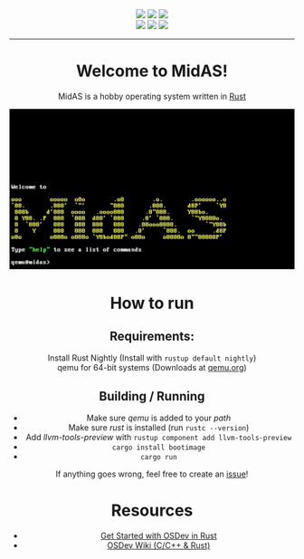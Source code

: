 <div align="center">
  <img src="https://img.shields.io/github/last-commit/midas-os/midas-rs?style=for-the-badge&color=yellow"/>
  <img src="https://img.shields.io/github/issues/midas-os/midas-rs?style=for-the-badge&color=d41c43"/>
  <img src="https://img.shields.io/github/issues-pr/midas-os/midas-rs?style=for-the-badge&color=brightgreen"/>
  <div width=100%></div>
  <img src="https://img.shields.io/github/license/midas-os/midas-rs?style=for-the-badge&color=brightgreen"/>
  <img src="https://img.shields.io/github/languages/code-size/midas-os/midas-rs?style=for-the-badge&color=blue"/>
  <img src="https://img.shields.io/github/languages/top/midas-os/midas-rs?style=for-the-badge&color=f66700"/>
  <hr>
  <h1>Welcome to MidAS!</h1>
    <p>MidAS is a hobby operating system written in <a href="https://www.rust-lang.org/">Rust</a></p>
  <img src="github/command_line.gif" width=600>  

  <h1>How to run</h1>
  <h2> Requirements:</h2>
  Install Rust Nightly (Install with <code>rustup default nightly</code>)<br>
  qemu for 64-bit systems (Downloads at <a href="https://qemu.org/download">qemu.org</a>)<br>

  <h2>Building / Running</h2>
  <ul>
    <li>Make sure <i>qemu</i> is added to your <i>path</i></li>
    <li>Make sure <i>rust</i> is installed (run <code>rustc --version</code>)</li>
    <li>Add <i>llvm-tools-preview</i> with <code>rustup component add llvm-tools-preview</code></li>
    <li><code>cargo install bootimage</code></li>
    <li><code>cargo run</code></li>
  </ul>
  
  <p>If anything goes wrong, feel free to create an <a href="https://github.com/midas-os/MidAS/issues/new/choose">issue</a>!</p>

  <h1>Resources</h1>
  <ul>
    <li><a href="https://os.phil-opp.com">Get Started with OSDev in Rust</a></li>
    <li><a href="https://wiki.osdev.org/Main_Page">OSDev Wiki (C/C++ & Rust)</a></li>
  </ul>
</div>
